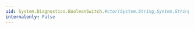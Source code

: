 ```yaml
---
uid: System.Diagnostics.BooleanSwitch.#ctor(System.String,System.String)
internalonly: False
---
```

